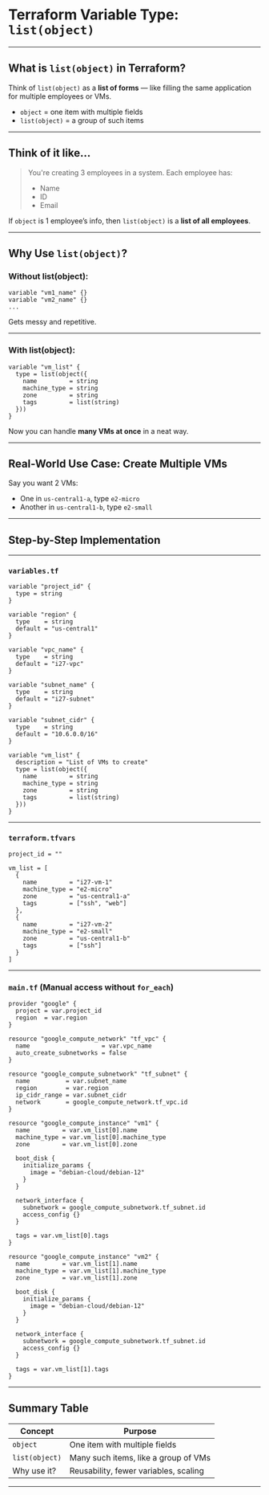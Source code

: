 # Terraform Variable Type: `list(object)`

---

## What is `list(object)` in Terraform?

Think of `list(object)` as a **list of forms** — like filling the same application for multiple employees or VMs.

* `object` = one item with multiple fields
* `list(object)` = a group of such items

---

## Think of it like...

> You're creating 3 employees in a system.
> Each employee has:
>
> * Name
> * ID
> * Email

If `object` is 1 employee’s info,
then `list(object)` is a **list of all employees**.

---

## Why Use `list(object)`?

### Without list(object):

```hcl
variable "vm1_name" {}
variable "vm2_name" {}
...
```

Gets messy and repetitive.

---

### With list(object):

```hcl
variable "vm_list" {
  type = list(object({
    name         = string
    machine_type = string
    zone         = string
    tags         = list(string)
  }))
}
```

Now you can handle **many VMs at once** in a neat way.

---

## Real-World Use Case: Create Multiple VMs

Say you want 2 VMs:

* One in `us-central1-a`, type `e2-micro`
* Another in `us-central1-b`, type `e2-small`

---

## Step-by-Step Implementation

---

### `variables.tf`

```hcl
variable "project_id" {
  type = string
}

variable "region" {
  type    = string
  default = "us-central1"
}

variable "vpc_name" {
  type    = string
  default = "i27-vpc"
}

variable "subnet_name" {
  type    = string
  default = "i27-subnet"
}

variable "subnet_cidr" {
  type    = string
  default = "10.6.0.0/16"
}

variable "vm_list" {
  description = "List of VMs to create"
  type = list(object({
    name         = string
    machine_type = string
    zone         = string
    tags         = list(string)
  }))
}
```

---

### `terraform.tfvars`

```hcl
project_id = ""

vm_list = [
  {
    name         = "i27-vm-1"
    machine_type = "e2-micro"
    zone         = "us-central1-a"
    tags         = ["ssh", "web"]
  },
  {
    name         = "i27-vm-2"
    machine_type = "e2-small"
    zone         = "us-central1-b"
    tags         = ["ssh"]
  }
]
```

---

###  `main.tf` (Manual access without `for_each`)

```hcl
provider "google" {
  project = var.project_id
  region  = var.region
}

resource "google_compute_network" "tf_vpc" {
  name                    = var.vpc_name
  auto_create_subnetworks = false
}

resource "google_compute_subnetwork" "tf_subnet" {
  name          = var.subnet_name
  region        = var.region
  ip_cidr_range = var.subnet_cidr
  network       = google_compute_network.tf_vpc.id
}

resource "google_compute_instance" "vm1" {
  name         = var.vm_list[0].name
  machine_type = var.vm_list[0].machine_type
  zone         = var.vm_list[0].zone

  boot_disk {
    initialize_params {
      image = "debian-cloud/debian-12"
    }
  }

  network_interface {
    subnetwork = google_compute_subnetwork.tf_subnet.id
    access_config {}
  }

  tags = var.vm_list[0].tags
}

resource "google_compute_instance" "vm2" {
  name         = var.vm_list[1].name
  machine_type = var.vm_list[1].machine_type
  zone         = var.vm_list[1].zone

  boot_disk {
    initialize_params {
      image = "debian-cloud/debian-12"
    }
  }

  network_interface {
    subnetwork = google_compute_subnetwork.tf_subnet.id
    access_config {}
  }

  tags = var.vm_list[1].tags
}
```

---

## Summary Table

| Concept        | Purpose                               |
| -------------- | ------------------------------------- |
| `object`       | One item with multiple fields         |
| `list(object)` | Many such items, like a group of VMs  |
| Why use it?    | Reusability, fewer variables, scaling |

---